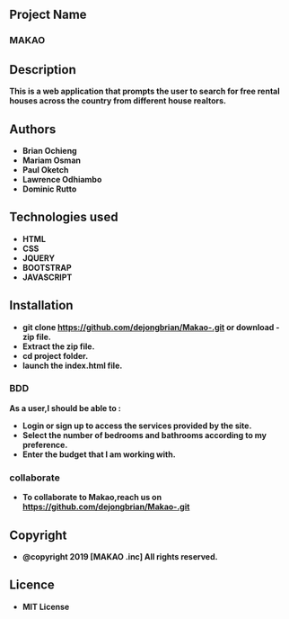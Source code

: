 ## Project Name

### MAKAO

## Description

**This is a web application that prompts the user to search for free rental houses across the country from different house realtors.**

## Authors
- **Brian Ochieng**
- **Mariam Osman**
- **Paul Oketch**
- **Lawrence Odhiambo**
- **Dominic Rutto**

## Technologies used
- **HTML**
- **CSS**
- **JQUERY**
- **BOOTSTRAP**
- **JAVASCRIPT**

## Installation

- **git clone https://github.com/dejongbrian/Makao-.git or download - zip file.**
- **Extract the zip file.**
- **cd project folder.**
- **launch the index.html file.**

### BDD
**As a user,I should be able to :**
- **Login or sign up to access the services provided by the site.**
- **Select the number of bedrooms and bathrooms according to my preference.**
- **Enter the budget that I am working with.**

### collaborate
- **To collaborate to Makao,reach us on https://github.com/dejongbrian/Makao-.git**

## Copyright
- **@copyright 2019 [MAKAO .inc] All rights reserved.**

## Licence

- **MIT License**
